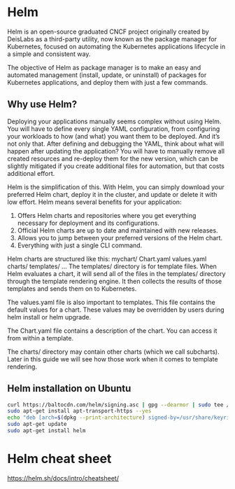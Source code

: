 # Helm
Helm is an open-source graduated CNCF project originally created by DeisLabs as a third-party utility, now known as the package manager for Kubernetes, focused on automating the Kubernetes applications lifecycle in a simple and consistent way.

The objective of Helm as package manager is to make an easy and automated management (install, update, or uninstall) of packages for Kubernetes applications, and deploy them with just a few commands.

## Why use Helm?
Deploying your applications manually seems complex without using Helm. You will have to define every single YAML configuration, from configuring your workloads to how (and what) you want them to be deployed. And it’s not only that. After defining and debugging the YAML, think about what will happen after updating the application? You will have to manually remove all created resources and re-deploy them for the new version, which can be slightly mitigated if you create additional files for automation, but that costs additional effort.

Helm is the simplification of this. With Helm, you can simply download your preferred Helm chart, deploy it in the cluster, and update or delete it with low effort. Helm means several benefits for your application:

  1. Offers Helm charts and repositories where you get everything necessary for deployment and its configurations.
  2. Official Helm charts are up to date and maintained with new releases.
  3. Allows you to jump between your preferred versions of the Helm chart.
  4. Everything with just a single CLI command.

Helm charts are structured like this:
    mychart/
      Chart.yaml
      values.yaml
      charts/
      templates/
      ...
  The templates/ directory is for template files. When Helm evaluates a chart, it will send all of the files in the templates/ directory through the template rendering engine. 
  It then collects the results of those templates and sends them on to Kubernetes.
  
  The values.yaml file is also important to templates. This file contains the default values for a chart. These values may be overridden by users during helm install or helm 
  upgrade.
  
  The Chart.yaml file contains a description of the chart. You can access it from within a template.
  
  The charts/ directory may contain other charts (which we call subcharts). Later in this guide we will see how those work when it comes to template rendering.

## Helm installation on Ubuntu
```bash
curl https://baltocdn.com/helm/signing.asc | gpg --dearmor | sudo tee /usr/share/keyrings/helm.gpg > /dev/null
sudo apt-get install apt-transport-https --yes
echo "deb [arch=$(dpkg --print-architecture) signed-by=/usr/share/keyrings/helm.gpg] https://baltocdn.com/helm/stable/debian/ all main" | sudo tee /etc/apt/sources.list.d/helm-stable-debian.list
sudo apt-get update
sudo apt-get install helm
```
# Helm cheat sheet
https://helm.sh/docs/intro/cheatsheet/
